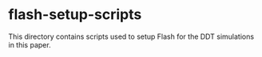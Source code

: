 # flash-setup-scripts

This directory contains scripts used to setup Flash for the DDT
simulations in this paper.
